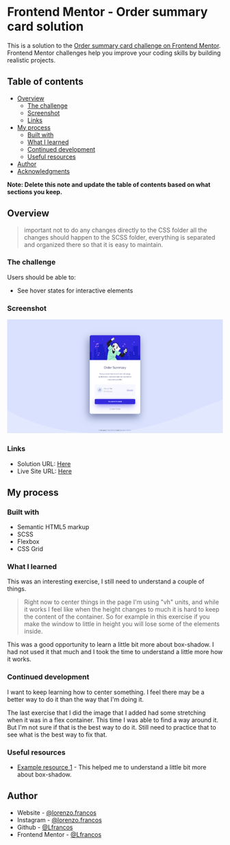 # Frontend Mentor - Order summary card solution

This is a solution to the [Order summary card challenge on Frontend Mentor](https://www.frontendmentor.io/challenges/order-summary-component-QlPmajDUj). Frontend Mentor challenges help you improve your coding skills by building realistic projects.

## Table of contents

- [Overview](#overview)
  - [The challenge](#the-challenge)
  - [Screenshot](#screenshot)
  - [Links](#links)
- [My process](#my-process)
  - [Built with](#built-with)
  - [What I learned](#what-i-learned)
  - [Continued development](#continued-development)
  - [Useful resources](#useful-resources)
- [Author](#author)
- [Acknowledgments](#acknowledgments)

**Note: Delete this note and update the table of contents based on what sections you keep.**

## Overview
> important not to do any changes directly to the CSS folder all the changes should happen to the SCSS folder, everything is separated and organized there so that it is easy to maintain.
### The challenge

Users should be able to:

- See hover states for interactive elements

### Screenshot

![](./images/Screenshot.png)

### Links

- Solution URL: [Here](https://github.com/Lfrancos/order-summary-component-main)
- Live Site URL: [Here](https://lfrancos.github.io/order-summary-component-main/)

## My process

### Built with

- Semantic HTML5 markup
- SCSS
- Flexbox
- CSS Grid

### What I learned

This was an interesting exercise, I still need to understand a couple of things.
>Right now to center things in the page I'm using "vh" units, and while it works I feel like when the height changes to much it is hard to keep the content of the container. So for example in this exercise if you make the window to little in height you will lose some of the elements inside.

This was a good opportunity to learn a little bit more about box-shadow. I had not used it that much and I took the time to understand a little more how it works.

### Continued development

I want to keep learning how to center something. I feel there may be a better way to do it than the way that I'm doing it.

The last exercise that I did the image that I added had some stretching when it was in a flex container. This time I was able to find a way around it. But I'm not sure if that is the best way to do it. Still need to practice that to see what is the best way to fix that.

### Useful resources

- [Example resource 1](https://www.youtube.com/watch?v=-JNRQ5HjNeI) - This helped me to understand a little bit more about box-shadow.

## Author

- Website - [@lorenzo.francos](https://www.lorenzofrancos.com)
- Instagram - [@lorenzo.francos](https://www.instagram.com/lorenzo.francos/?hl=en)
- Github - [@Lfrancos](https://github.com/Lfrancos)
- Frontend Mentor - [@Lfrancos](https://www.frontendmentor.io/profile/Lfrancos)
<!-- - Twitter - [@yourusername](https://www.twitter.com/yourusername) -->

